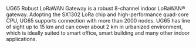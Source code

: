 UG65 Robust LoRaWAN Gateway is a robust 8-channel indoor LoRaWAN® gateway. Adopting the SX1302 LoRa chip and high-performance quad-core CPU, UG65 supports connection with more than 2000 nodes. UG65 has line of sight up to 15 km and can cover about 2 km in urbanized environment, which is ideally suited to smart office, smart building and many other indoor applications.
